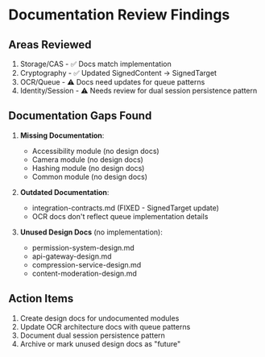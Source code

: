 # Documentation Review Findings

## Areas Reviewed
1. Storage/CAS - ✅ Docs match implementation
2. Cryptography - ✅ Updated SignedContent → SignedTarget 
3. OCR/Queue - ⚠️ Docs need updates for queue patterns
4. Identity/Session - ⚠️ Needs review for dual session persistence pattern

## Documentation Gaps Found
1. **Missing Documentation**:
   - Accessibility module (no design docs)
   - Camera module (no design docs)
   - Hashing module (no design docs)
   - Common module (no design docs)

2. **Outdated Documentation**:
   - integration-contracts.md (FIXED - SignedTarget update)
   - OCR docs don't reflect queue implementation details

3. **Unused Design Docs** (no implementation):
   - permission-system-design.md
   - api-gateway-design.md
   - compression-service-design.md
   - content-moderation-design.md

## Action Items
1. Create design docs for undocumented modules
2. Update OCR architecture docs with queue patterns
3. Document dual session persistence pattern
4. Archive or mark unused design docs as "future"